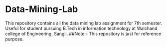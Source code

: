 # Data-Mining-Lab
This repository contains all the data mining lab assignment for 7th semester.
Useful for student pursuing B.Tech in information technology at Walchand college of Engineering, Sangli.
##Note:-  This repository is just for reference purpose. 
